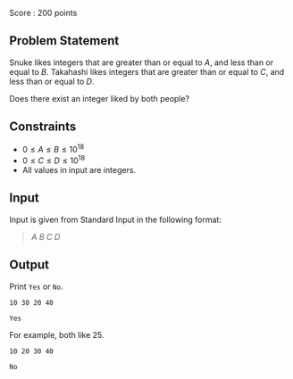 Score : $200$ points

## Problem Statement

Snuke likes integers that are greater than or equal to $A$, and less than or equal to $B$.
Takahashi likes integers that are greater than or equal to $C$, and less than or equal to $D$.

Does there exist an integer liked by both people?

## Constraints

- $0 \leq A \leq B \leq 10^{18}$
- $0 \leq C \leq D \leq 10^{18}$
- All values in input are integers.

## Input

Input is given from Standard Input in the following format:

> $A$ $B$ $C$ $D$

## Output

Print `Yes` or `No`.

```input1
10 30 20 40
```

```output1
Yes
```

For example, both like $25$.

```input2
10 20 30 40
```

```output2
No
```